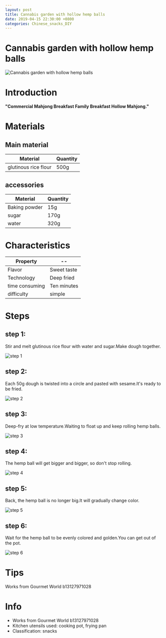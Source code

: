 ```yaml
---
layout: post
title: Cannabis garden with hollow hemp balls
date: 2019-04-15 22:30:00 +0800
categories: Chinese_snacks_DIY
---
```


# Cannabis garden with hollow hemp balls

![Cannabis garden with hollow hemp balls]({{site.baseurl}}/img/410966/410966.jpg)

# Introduction

**"Commercial Mahjong Breakfast Family Breakfast Hollow Mahjong."**

# Materials


## Main material

Material|Quantity
--|--
glutinous rice flour|500g

## accessories

Material|Quantity
--|--
Baking powder|15g
sugar|170g
water|320g

# Characteristics

Property|--
--|--
Flavor|Sweet taste
Technology|Deep fried
time consuming|Ten minutes
difficulty|simple

# Steps

## step 1:

Stir and melt glutinous rice flour with water and sugar.Make dough together.

![step 1]({{site.baseurl}}/img/410966/1.jpg)

## step 2:

Each 50g dough is twisted into a circle and pasted with sesame.It's ready to be fried.

![step 2]({{site.baseurl}}/img/410966/2.jpg)

## step 3:

Deep-fry at low temperature.Waiting to float up and keep rolling hemp balls.

![step 3]({{site.baseurl}}/img/410966/3.jpg)

## step 4:

The hemp ball will get bigger and bigger, so don't stop rolling.

![step 4]({{site.baseurl}}/img/410966/4.jpg)

## step 5:

Back, the hemp ball is no longer big.It will gradually change color.

![step 5]({{site.baseurl}}/img/410966/5.jpg)

## step 6:

Wait for the hemp ball to be evenly colored and golden.You can get out of the pot.

![step 6]({{site.baseurl}}/img/410966/6.jpg)

# Tips

Works from Gourmet World b13127971028

# Info

- Works from Gourmet World b13127971028
- Kitchen utensils used: cooking pot, frying pan
- Classification: snacks